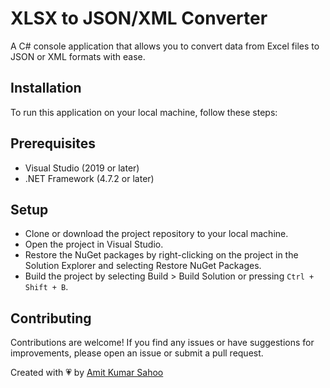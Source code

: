 ﻿# XLSX to JSON/XML Converter
A C# console application that allows you to convert data from Excel files to JSON or XML formats with ease.


## Installation
To run this application on your local machine, follow these steps:

## Prerequisites
- Visual Studio (2019 or later)
- .NET Framework (4.7.2 or later)

## Setup
- Clone or download the project repository to your local machine.
- Open the project in Visual Studio.
- Restore the NuGet packages by right-clicking on the project in the Solution Explorer and selecting Restore NuGet Packages.
- Build the project by selecting Build > Build Solution or pressing `Ctrl + Shift + B`.

## Contributing
Contributions are welcome! If you find any issues or have suggestions for improvements, please open an issue or submit a pull request.

Created with 💗 by [Amit Kumar Sahoo](https://www.linkedin.com/in/amit-kumar-sahoo-web/)